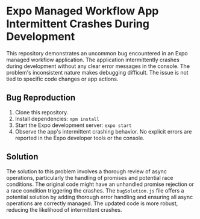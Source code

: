 # Expo Managed Workflow App Intermittent Crashes During Development

This repository demonstrates an uncommon bug encountered in an Expo managed workflow application. The application intermittently crashes during development without any clear error messages in the console.  The problem's inconsistent nature makes debugging difficult. The issue is not tied to specific code changes or app actions.

## Bug Reproduction

1. Clone this repository.
2. Install dependencies: `npm install`
3. Start the Expo development server: `expo start`
4. Observe the app's intermittent crashing behavior.  No explicit errors are reported in the Expo developer tools or the console.

## Solution

The solution to this problem involves a thorough review of async operations, particularly the handling of promises and potential race conditions.  The original code might have an unhandled promise rejection or a race condition triggering the crashes.  The `bugSolution.js` file offers a potential solution by adding thorough error handling and ensuring all async operations are correctly managed.  The updated code is more robust, reducing the likelihood of intermittent crashes.